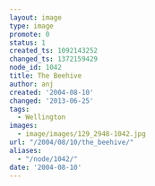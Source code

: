 ```yaml
---
layout: image
type: image
promote: 0
status: 1
created_ts: 1092143252
changed_ts: 1372159429
node_id: 1042
title: The Beehive
author: anj
created: '2004-08-10'
changed: '2013-06-25'
tags:
  - Wellington
images:
  - image/images/129_2948-1042.jpg
url: "/2004/08/10/the_beehive/"
aliases:
  - "/node/1042/"
date: '2004-08-10'
---
```


